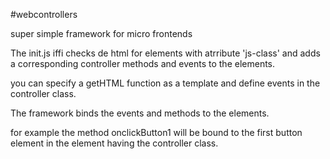 #webcontrollers

super simple framework for micro frontends

The init.js iffi checks de html for elements with atrribute 'js-class' 
and adds a corresponding controller methods and events to the elements.

you can specify a getHTML function as a template
and define events in the controller class.

 
The framework binds the events and methods to the elements.

for example the method onclickButton1 will be bound to the
first button element in the element having the controller class.

